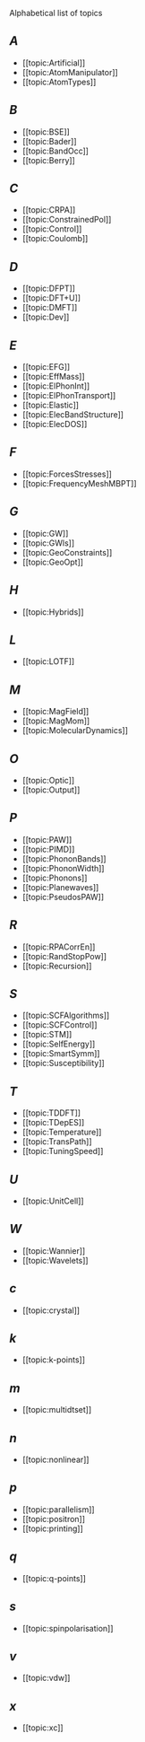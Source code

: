 Alphabetical list of topics
## *A*
- [[topic:Artificial]]
- [[topic:AtomManipulator]]
- [[topic:AtomTypes]]
## *B*
- [[topic:BSE]]
- [[topic:Bader]]
- [[topic:BandOcc]]
- [[topic:Berry]]
## *C*
- [[topic:CRPA]]
- [[topic:ConstrainedPol]]
- [[topic:Control]]
- [[topic:Coulomb]]
## *D*
- [[topic:DFPT]]
- [[topic:DFT+U]]
- [[topic:DMFT]]
- [[topic:Dev]]
## *E*
- [[topic:EFG]]
- [[topic:EffMass]]
- [[topic:ElPhonInt]]
- [[topic:ElPhonTransport]]
- [[topic:Elastic]]
- [[topic:ElecBandStructure]]
- [[topic:ElecDOS]]
## *F*
- [[topic:ForcesStresses]]
- [[topic:FrequencyMeshMBPT]]
## *G*
- [[topic:GW]]
- [[topic:GWls]]
- [[topic:GeoConstraints]]
- [[topic:GeoOpt]]
## *H*
- [[topic:Hybrids]]
## *L*
- [[topic:LOTF]]
## *M*
- [[topic:MagField]]
- [[topic:MagMom]]
- [[topic:MolecularDynamics]]
## *O*
- [[topic:Optic]]
- [[topic:Output]]
## *P*
- [[topic:PAW]]
- [[topic:PIMD]]
- [[topic:PhononBands]]
- [[topic:PhononWidth]]
- [[topic:Phonons]]
- [[topic:Planewaves]]
- [[topic:PseudosPAW]]
## *R*
- [[topic:RPACorrEn]]
- [[topic:RandStopPow]]
- [[topic:Recursion]]
## *S*
- [[topic:SCFAlgorithms]]
- [[topic:SCFControl]]
- [[topic:STM]]
- [[topic:SelfEnergy]]
- [[topic:SmartSymm]]
- [[topic:Susceptibility]]
## *T*
- [[topic:TDDFT]]
- [[topic:TDepES]]
- [[topic:Temperature]]
- [[topic:TransPath]]
- [[topic:TuningSpeed]]
## *U*
- [[topic:UnitCell]]
## *W*
- [[topic:Wannier]]
- [[topic:Wavelets]]
## *c*
- [[topic:crystal]]
## *k*
- [[topic:k-points]]
## *m*
- [[topic:multidtset]]
## *n*
- [[topic:nonlinear]]
## *p*
- [[topic:parallelism]]
- [[topic:positron]]
- [[topic:printing]]
## *q*
- [[topic:q-points]]
## *s*
- [[topic:spinpolarisation]]
## *v*
- [[topic:vdw]]
## *x*
- [[topic:xc]]